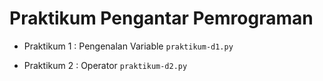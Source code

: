 # Praktikum Pengantar Pemrograman

* Praktikum 1 : Pengenalan Variable
 `praktikum-d1.py`

* Praktikum 2 : Operator
 `praktikum-d2.py`
